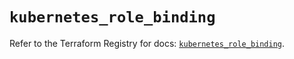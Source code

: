# `kubernetes_role_binding`

Refer to the Terraform Registry for docs: [`kubernetes_role_binding`](https://registry.terraform.io/providers/hashicorp/kubernetes/2.30.0/docs/resources/role_binding).
